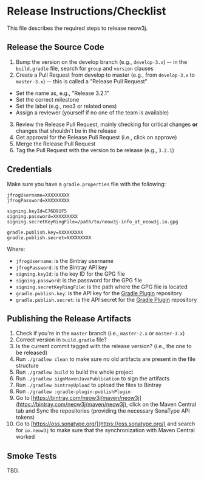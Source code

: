 # Release Instructions/Checklist

This file describes the required steps to release neow3j.

## Release the Source Code

1. Bump the version on the develop branch (e.g., `develop-3.x`) -- in the `build.gradle` file, search for `group`
and `version` clauses
2. Create a Pull Request from develop to master (e.g., from `develop-3.x` to `master-3.x`) -- this
is called a "Release Pull Request"
  - Set the name as, e.g., "Release 3.2.1"
  - Set the correct milestone
  - Set the label (e.g., neo3 or related ones)
  - Assign a reviewer (yourself if no one of the team is available)
3. Review the Release Pull Request, mainly checking for critical changes **or**
changes that shouldn't be in the release
4. Get approval for the Release Pull Request (i.e., click on approve)
5. Merge the Release Pull Request
6. Tag the Pull Request with the version to be release (e.g., `3.2.1`)

## Credentials

Make sure you have a `gradle.properties` file with the following:

```
jfrogUsername=XXXXXXXXX
jfrogPassword=XXXXXXXXX

signing.keyId=E76D91F5
signing.password=XXXXXXXXX
signing.secretKeyRingFile=/path/to/neow3j-info_at_neow3j.io.gpg

gradle.publish.key=XXXXXXXXX
gradle.publish.secret=XXXXXXXXX
```

Where:

- `jfrogUsername`: is the Bintray username
- `jfrogPassword`: is the Bintray API key
- `signing.keyId`: is the key ID for the GPG file
- `signing.password`: is the password for the GPG file
- `signing.secretKeyRingFile`: is the path where the GPG file is located
- `gradle.publish.key`: is the API key for the [Gradle Plugin](https://plugins.gradle.org) repository
- `gradle.publish.secret`: is the API secret for the [Gradle Plugin](https://plugins.gradle.org) repository

## Publishing the Release Artifacts

1. Check if you're in the `master` branch (i.e., `master-2.x` or `master-3.x`)
2. Correct version in `build.gradle` file?
3. Is the current commit tagged with the release version? (i.e., the one to be released)
4. Run `./gradlew clean` to make sure no old artifacts are present in the file structure
5. Run `./gradlew build` to build the whole project
6. Run `./gradlew signMavenJavaPublication` to sign the artifacts
7. Run `./gradlew bintrayUpload` to upload the files to Bintray
8. Run `./gradlew :gradle-plugin:publishPlugin`
9. Go to [https://bintray.com/neow3j/maven/neow3j](https://bintray.com/neow3j/maven/neow3j), click
on the Maven Central tab and Sync the repositories (providing the necessary SonaType API tokens)
10. Go to [https://oss.sonatype.org/](https://oss.sonatype.org/) and search for `io.neow3j` to make
sure that the synchronization with Maven Central worked

## Smoke Tests

TBD.
